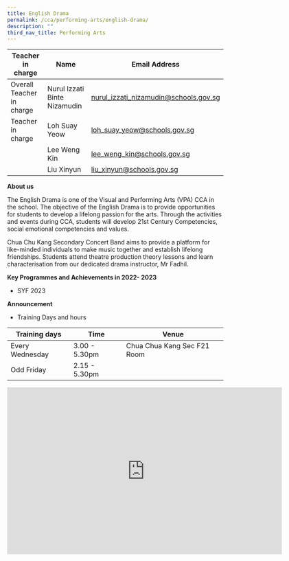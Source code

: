 ```yaml
---
title: English Drama
permalink: /cca/performing-arts/english-drama/
description: ""
third_nav_title: Performing Arts
---
```

| Teacher in charge	| Name 	| Email Address 	|
|---	|---	|---	|
| Overall Teacher in charge	| Nurul Izzati Binte Nizamudin 	| [nurul_izzati_nizamudin@schools.gov.sg](mailto:nurul_izzati_nizamudin@schools.gov.sg)	|
| Teacher in charge	| Loh Suay Yeow	| [loh_suay_yeow@schools.gov.sg](mailto:loh_suay_yeow@schools.gov.sg)	|
| 	| Lee Weng Kin	| [lee_weng_kin@schools.gov.sg](mailto:lee_weng_kin@schools.gov.sg)	|
| 	| Liu Xinyun	| [liu_xinyun@schools.gov.sg](mailto:liu_xinyun@schools.gov.sg)	|



**About us**

The English Drama is one of the Visual and Performing Arts (VPA) CCA in the school. The objective of the English Drama is to provide opportunities for students to develop a lifelong passion for the arts. Through the activities and events during CCA, students will develop 21st Century Competencies, social emotional competencies and values. 
 
Chua Chu Kang Secondary Concert Band aims to provide a platform for like-minded individuals to make music together and establish lifelong friendships. Students attend theatre production theory lessons and learn characterisation from our dedicated drama instructor, Mr Fadhil. 


**Key Programmes and Achievements in 2022- 2023**
* SYF 2023


**Announcement** 

* Training Days and hours

|Training days	| Time	| Venue	|
|---	|---	|---	|
| Every Wednesday	| 3.00 - 5.30pm	| Chua Chua Kang Sec F21 Room	|
| Odd Friday	| 2.15 - 5.30pm	|	|


<iframe src="https://docs.google.com/presentation/d/e/2PACX-1vTp9wixxxFwoH_zgusc7JWz-W99oNeKiHxpyl5hvpyo2gKwXtUir3gH5sx1vByaaQ/embed?start=true&amp;loop=true&amp;delayms=3000" frameborder="0" width="640" height="389" allowfullscreen="true"></iframe>
